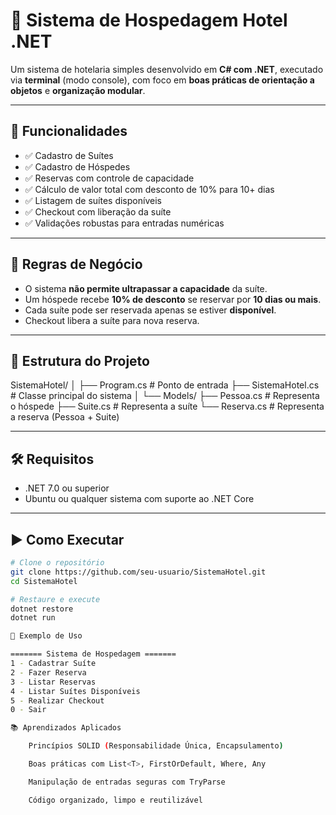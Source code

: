 # 🏨 Sistema de Hospedagem Hotel .NET

Um sistema de hotelaria simples desenvolvido em **C# com .NET**, executado via **terminal** (modo console), com foco em **boas práticas de orientação a objetos** e **organização modular**.

---

## 🚀 Funcionalidades

- ✅ Cadastro de Suítes
- ✅ Cadastro de Hóspedes
- ✅ Reservas com controle de capacidade
- ✅ Cálculo de valor total com desconto de 10% para 10+ dias
- ✅ Listagem de suítes disponíveis
- ✅ Checkout com liberação da suíte
- ✅ Validações robustas para entradas numéricas

---

## 🧠 Regras de Negócio

- O sistema **não permite ultrapassar a capacidade** da suíte.
- Um hóspede recebe **10% de desconto** se reservar por **10 dias ou mais**.
- Cada suíte pode ser reservada apenas se estiver **disponível**.
- Checkout libera a suíte para nova reserva.

---

## 🧱 Estrutura do Projeto

SistemaHotel/
│
├── Program.cs # Ponto de entrada
├── SistemaHotel.cs # Classe principal do sistema
│
└── Models/
├── Pessoa.cs # Representa o hóspede
├── Suite.cs # Representa a suíte
└── Reserva.cs # Representa a reserva (Pessoa + Suite)


---

## 🛠️ Requisitos

- .NET 7.0 ou superior
- Ubuntu ou qualquer sistema com suporte ao .NET Core

---

## ▶️ Como Executar

```bash
# Clone o repositório
git clone https://github.com/seu-usuario/SistemaHotel.git
cd SistemaHotel

# Restaure e execute
dotnet restore
dotnet run

📌 Exemplo de Uso

======= Sistema de Hospedagem =======
1 - Cadastrar Suíte
2 - Fazer Reserva
3 - Listar Reservas
4 - Listar Suítes Disponíveis
5 - Realizar Checkout
0 - Sair

📚 Aprendizados Aplicados

    Princípios SOLID (Responsabilidade Única, Encapsulamento)

    Boas práticas com List<T>, FirstOrDefault, Where, Any

    Manipulação de entradas seguras com TryParse

    Código organizado, limpo e reutilizável